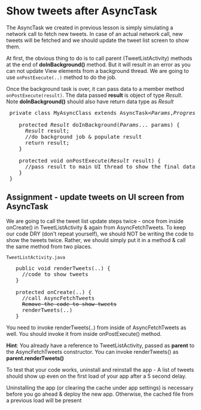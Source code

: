 # Show tweets after AsyncTask

The AsyncTask we created in previous lesson is simply simulating a network call to fetch new tweets. In case of an actual network call, new tweets will be fetched and we should update the tweet list screen to show them.

At first, the obvious thing to do is to call parent (TweetListActivity) methods at the end of **doInBackground()** method. But it will result in an error as you can not update View elements from a background thread. We are going to use `onPostExecute(..)` method to do the job. 

Once the background task is over, it can pass data to a member method `onPostExecute(result)`. The data passed **result** is object of type *Result*. Note **doInBackground()** should also have return data type as *Result*

<pre>
 private class MyAsyncClass extends AsyncTask&lt;<i>Params</i>,<i>Progress</i>,<i>Result</i>&gt; {

    protected <span class="highlight"><i>Result</i></span> doInBackground(<i>Params</i>... params) {
	  <span class="highlight"><i>Result</i> result;</i></span>
	  //do background job & populate result
	  <span class="highlight">return result;</span>
	}

	<span class="highlight">protected void onPostExecute(<i>Result</i> result) {
	  //pass result to main UI thread to show the final data
	}</span>
 }
</pre>



## Assignment - update tweets on UI screen from AsyncTask

We are going to call the tweet list update steps twice - once from inside onCreate() in TweetListActivity & again from AsyncFetchTweets. To keep our code DRY (don't repeat yourself), we should NOT be writing the code to show the tweets twice. Rather, we should simply put it in a method & call the same method from two places.

`TweetListActivity.java`
<pre>
   <span class="highlight">public void renderTweets(..) {
     //code to show tweets 
   }</span>

   protected onCreate(..) {
     //call AsyncFetchTweets
	 <span class="highlight"><strike>Remove the code to show tweets</strike>
	 renderTweets(..)</span>
   }
</pre>

You need to invoke renderTweets(..) from inside of AsyncFetchTweets as well. You should invoke it from inside onPostExecute() method.

<div class="alert alert-info"><b>Hint</b>: You already have a reference to TweetListActivity, passed as <b>parent</b> to the AsyncFetchTweets constructor. You can invoke renderTweets() as <b>parent.renderTweets()</b></div>

To test that your code works, uninstall and reinstall the app - A list of tweets should show up even on the first load of your app after a 5 second delay.

<div class="alert alert-warning">Uninstalling the app (or clearing the cache under app settings) is necessary before you go ahead & deploy the new app. Otherwise, the cached file from a previous load will be present</div>
